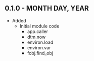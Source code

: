 ## 0.1.0 - MONTH DAY, YEAR
* Added
    * Initial module code
        * app.caller
        * dtm.now
        * environ.load
        * environ.var
        * fobj.find_obj
